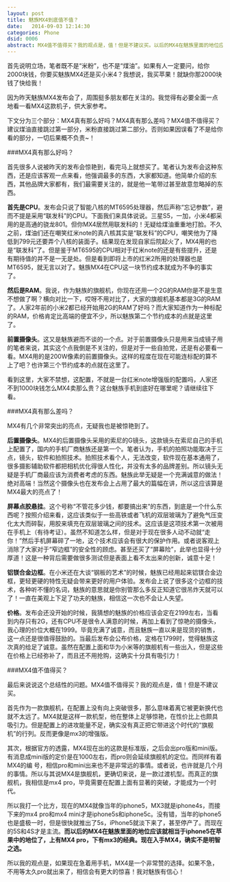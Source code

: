 ```yaml
---
layout: post
title: 魅族MX4到底值不值？
date:   2014-09-03 12:14:30
categories: Phone
dsid: 0006
abstract: MX4值不值得买？我的观点是，值！但是不建议买。以后的MX4在魅族里面的地位应该就相当于iphone5在苹果中的地位了，上有MX4 pro，下有mx3的经典。现在入手MX4，确实不是明智之选。
---
```

首先说明立场，笔者既不是“米粉”，也不是“煤油”。如果有人一定要问，给你2000块钱，你要买魅族MX4还是买小米4？我想说，我买苹果！就缺你那2000块钱了快给我！

因为昨天魅族MX4发布会了，周围挺多朋友都在关注的。我觉得有必要全面一点地看一看MX4这款机子，供大家参考。

下文分为三个部分：MX4真有那么好吗？MX4真有那么差吗？MX4值不值得买？建议煤油直接跳过第一部分，米粉直接跳过第二部分。否则如果因误看了不是给你看的部分，一切后果概不负责~！

###MX4真有那么好吗？

首先很多人说被昨天的发布会惊艳到，看完马上就想买了。笔者认为发布会这种东西，还是应该客观一点来看，他强调最多的东西，大家都知道。他简单介绍的东西，其他品牌大家都有，我们最需要关注的，就是他一笔带过甚至故意忽略掉的东西。

<b>首先是CPU</b>。发布会只说了智能八核的MT6595处理器，然后声称“忘记参数”，避而不提是采用“联发科”的CPU。下面我们来具体说说。三星S5，一加，小米4都采用的是高通的骁龙801。但你MX4居然用联发科的！无疑给煤油重重地打脸。不久之前，煤油们还在嘲笑红米note的真八核其实是“联发科”的CPU，嘲笑他为了降低到799元还要弄个八核的装面子。结果现在发现自家后院起火了，MX4用的也是“联发科”了。但是鉴于MT6595的CPU相对于红米note的还是有些提升，还是有期待值的并不是一无是处。但是看到即将上市的红米2所用的处理器也是MT6595，就无言以对了。魅族MX4在CPU这一块节约成本就成为不争的事实了。

<b>然后是RAM</b>。我说，作为魅族的旗舰机，你现在还用一个2G的RAM你是不是生意不想做了啊？横向对比一下，哎呀不用对比了，大家的旗舰机基本都是3G的RAM了。人家2年前的小米2都已经开始用2G的RAM了好吗？而大家知道作为一种标配的RAM，价格肯定比高端的便宜不少，所以魅族第二个节约成本的点就是这里了。

<b>前置摄像头</b>。这又是魅族避而不谈的一个点。对于前置摄像头只是用来当成镜子用的笔者来说，其实这个点我倒是不关注的，但是对于一些自拍党，还是有必要看一
看。MX4用的是200W像素的前置摄像头。这样的程度在现在可能连标配的算不上了吧？也许第三个节约成本的点就在这里了。

看到这里，大家不禁想，这配置，不就是一台红米note增强版的配置吗，人家还不到1000块钱怎么MX4卖那么贵？这台魅族手机到底好在哪里呢？请继续往下看。

###MX4真有那么差吗？

MX4有几个非常突出的亮点，无疑我也是被惊艳到了。

<b>后置摄像头</b>。MX4的后置摄像头采用的索尼的G镜头，这款镜头在索尼自己的手机上配置了，国内的手机厂商魅族还是第一个。笔者认为，手机的拍照功能取决于三点，镜头，软件和拍照技术。拍照技术看个人，无法改变，软件现在基本通用了，很多摄影辅助软件都把相机优化得很人性化，并没有太多的品牌差别。所以镜头无疑是手机厂商最应该为消费者考虑的东西。魅族此举无疑是一个充满诚意的做法！绝对高端！当然这个摄像头也在发布会上占用了最大的篇幅在讲，所以这应该算是MX4最大的亮点了！

<b>屏幕点胶悬挂</b>。这个号称“不管花多少钱，都要搞出来”的东西，到底是一个什么东西呢？按照介绍来看，这应该类似于一些高铁或者飞机的双层玻璃为了避免气压变化太大而碎裂，用胶来填充在双层玻璃之间的技术。这应该是这项技术第一次被用在手机上（有待考证）。虽然不知道怎么样，但是对于现在很多人动不动就“走你！”然后手机屏幕碎了一地，这个技术应该会有很大的保护作用。或者说客观上消除了大家对于“窄边框”的安全性的顾虑。甚至还买了“屏幕险”，此举也显得十分厚道！这是一种背后需要做很多测试但是表面上看不太出来的创新，诚意十足！

<b>铝镁合金边框</b>。在小米还在大谈“钢板的艺术”的时候，魅族已经用起来铝镁合金边框，更轻更硬的特性无疑会带来更好的用户体验。发布会上说了很多这个边框的技术，各种听不懂的名词，魅族的意思就是你别管那么多反正知道它很吊炸天就可以了！一直在美观上下足了功夫的魅族，相信这一次也不会让人失望。

<b>价格</b>。发布会还没开始的时候，我猜想的魅族的价格应该会定在2199左右，当看到内存只有2G，还有CPU不是很令人满意的时候，再加上看到了惊艳的摄像头，我心理的价位大概在1999。毕竟充满了诚意，而且魅族一直以来是现货的销售，这一点还是很值得鼓励的。当最后发布会公布价格，定格在1799时，觉得魅族这次真的给足了诚意。虽然在配置上面和华为小米等的旗舰机有一些出入，但是这些在价格上已经弥补了，而且还不用抢购，这确实十分具有吸引力！

###MX4值不值得买？

最后来说说这个总结性的问题。MX4值不值得买？我的观点是，值！但是不建议买。

首先作为一款旗舰机，在配置上没有向上突破很多，那么意味着离它被更新换代也就不太远了。MX4就是这样一款机型，他在整体上足够惊艳，在性价比上也颇具吸引力。但是配置上的进攻能量不足，确实没有真正把它带进这个时代的“旗舰机”的行列。反而更像是mx3的增强版。

其次，根据官方的透露，MX4现在出的这款是标准版，之后会出pro版和mini版。有消息成mini版的定价是在1000左右，而pro则会延续旗舰机的定位。而同样有着MX4的编
号，相信pro和mini出来也不是非常远的事情。或者说，也许就是几个月的事情。所以与其说MX4是旗舰机，更确切来说，是一款过渡机型。而真正的旗舰机，我相信是mx4 pro，毕竟需要在配置上面有显著的突破，才能成为一个时代。

所以我打一个比方，现在的MX4就像当年的iphone5，MX3就是iphone4s，而接下来的mx4 pro和mx4 mini才是iphone5s和iphone5c。没有错，当年的iphone5也是盛极一时，但是很快就推出了5s，iPhone5就淡下来了，甚至停产了。而现在的5S和4S才是主流。<b>而以后的MX4在魅族里面的地位应该就相当于iphone5在苹果中的地位了，上有MX4 pro，下有mx3的经典。现在入手MX4，确实不是明智之选。</b>

所以我的观点是，如果现在急着用手机，MX4是一个非常赞的选择。如果不急，不用等太久pro就出来了，相信会有更大的惊喜！我对魅族有信心！
